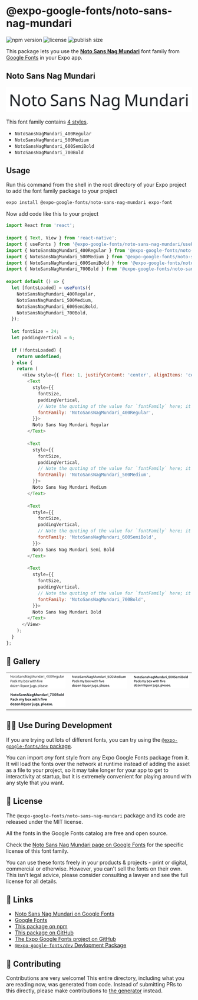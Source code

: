 # @expo-google-fonts/noto-sans-nag-mundari

![npm version](https://flat.badgen.net/npm/v/@expo-google-fonts/noto-sans-nag-mundari)
![license](https://flat.badgen.net/github/license/expo/google-fonts)
![publish size](https://flat.badgen.net/packagephobia/install/@expo-google-fonts/noto-sans-nag-mundari)

This package lets you use the [**Noto Sans Nag Mundari**](https://fonts.google.com/specimen/Noto+Sans+Nag+Mundari) font family from [Google Fonts](https://fonts.google.com/) in your Expo app.

## Noto Sans Nag Mundari

![Noto Sans Nag Mundari](./font-family.png)

This font family contains [4 styles](#-gallery).

- `NotoSansNagMundari_400Regular`
- `NotoSansNagMundari_500Medium`
- `NotoSansNagMundari_600SemiBold`
- `NotoSansNagMundari_700Bold`

## Usage

Run this command from the shell in the root directory of your Expo project to add the font family package to your project
```sh
expo install @expo-google-fonts/noto-sans-nag-mundari expo-font
```

Now add code like this to your project
```js
import React from 'react';

import { Text, View } from 'react-native';
import { useFonts } from '@expo-google-fonts/noto-sans-nag-mundari/useFonts';
import { NotoSansNagMundari_400Regular } from '@expo-google-fonts/noto-sans-nag-mundari/400Regular';
import { NotoSansNagMundari_500Medium } from '@expo-google-fonts/noto-sans-nag-mundari/500Medium';
import { NotoSansNagMundari_600SemiBold } from '@expo-google-fonts/noto-sans-nag-mundari/600SemiBold';
import { NotoSansNagMundari_700Bold } from '@expo-google-fonts/noto-sans-nag-mundari/700Bold';

export default () => {
  let [fontsLoaded] = useFonts({
    NotoSansNagMundari_400Regular,
    NotoSansNagMundari_500Medium,
    NotoSansNagMundari_600SemiBold,
    NotoSansNagMundari_700Bold,
  });

  let fontSize = 24;
  let paddingVertical = 6;

  if (!fontsLoaded) {
    return undefined;
  } else {
    return (
      <View style={{ flex: 1, justifyContent: 'center', alignItems: 'center' }}>
        <Text
          style={{
            fontSize,
            paddingVertical,
            // Note the quoting of the value for `fontFamily` here; it expects a string!
            fontFamily: 'NotoSansNagMundari_400Regular',
          }}>
          Noto Sans Nag Mundari Regular
        </Text>

        <Text
          style={{
            fontSize,
            paddingVertical,
            // Note the quoting of the value for `fontFamily` here; it expects a string!
            fontFamily: 'NotoSansNagMundari_500Medium',
          }}>
          Noto Sans Nag Mundari Medium
        </Text>

        <Text
          style={{
            fontSize,
            paddingVertical,
            // Note the quoting of the value for `fontFamily` here; it expects a string!
            fontFamily: 'NotoSansNagMundari_600SemiBold',
          }}>
          Noto Sans Nag Mundari Semi Bold
        </Text>

        <Text
          style={{
            fontSize,
            paddingVertical,
            // Note the quoting of the value for `fontFamily` here; it expects a string!
            fontFamily: 'NotoSansNagMundari_700Bold',
          }}>
          Noto Sans Nag Mundari Bold
        </Text>
      </View>
    );
  }
};

```

## 🔡 Gallery


||||
|-|-|-|
|![NotoSansNagMundari_400Regular](./NotoSansNagMundari_400Regular.ttf.png)|![NotoSansNagMundari_500Medium](./NotoSansNagMundari_500Medium.ttf.png)|![NotoSansNagMundari_600SemiBold](./NotoSansNagMundari_600SemiBold.ttf.png)||
|![NotoSansNagMundari_700Bold](./NotoSansNagMundari_700Bold.ttf.png)||||


## 👩‍💻 Use During Development

If you are trying out lots of different fonts, you can try using the [`@expo-google-fonts/dev` package](https://github.com/expo/google-fonts/tree/master/font-packages/dev#readme).

You can import *any* font style from any Expo Google Fonts package from it. It will load the fonts
over the network at runtime instead of adding the asset as a file to your project, so it may take longer
for your app to get to interactivity at startup, but it is extremely convenient
for playing around with any style that you want.

## 📖 License

The `@expo-google-fonts/noto-sans-nag-mundari` package and its code are released under the MIT license.

All the fonts in the Google Fonts catalog are free and open source.

Check the [Noto Sans Nag Mundari page on Google Fonts](https://fonts.google.com/specimen/Noto+Sans+Nag+Mundari) for the specific license of this font family.

You can use these fonts freely in your products & projects - print or digital, commercial or otherwise. However, you can't sell the fonts on their own. This isn't legal advice, please consider consulting a lawyer and see the full license for all details.

## 🔗 Links

- [Noto Sans Nag Mundari on Google Fonts](https://fonts.google.com/specimen/Noto+Sans+Nag+Mundari)
- [Google Fonts](https://fonts.google.com/)
- [This package on npm](https://www.npmjs.com/package/@expo-google-fonts/noto-sans-nag-mundari)
- [This package on GitHub](https://github.com/expo/google-fonts/tree/master/font-packages/noto-sans-nag-mundari)
- [The Expo Google Fonts project on GitHub](https://github.com/expo/google-fonts)
- [`@expo-google-fonts/dev` Devlopment Package](https://github.com/expo/google-fonts/tree/master/font-packages/dev)

## 🤝 Contributing

Contributions are very welcome! This entire directory, including what you are reading now, was generated from code. Instead of submitting PRs to this directly, please make contributions to [the generator](https://github.com/expo/google-fonts/tree/master/packages/generator) instead.
